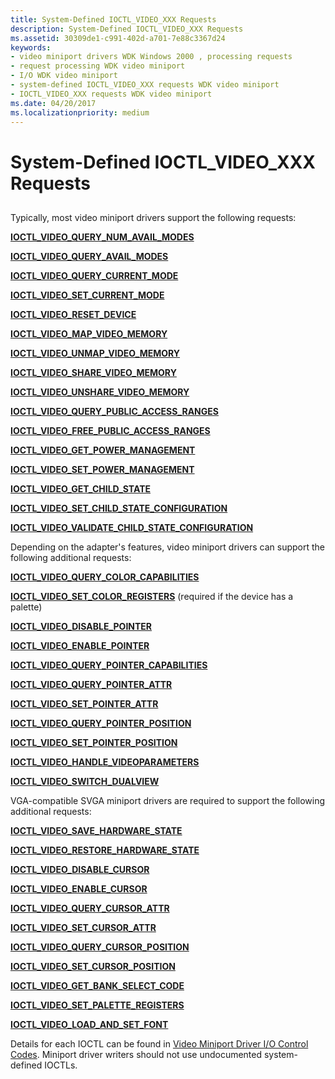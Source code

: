 ```yaml
---
title: System-Defined IOCTL_VIDEO_XXX Requests
description: System-Defined IOCTL_VIDEO_XXX Requests
ms.assetid: 30309de1-c991-402d-a701-7e88c3367d24
keywords:
- video miniport drivers WDK Windows 2000 , processing requests
- request processing WDK video miniport
- I/O WDK video miniport
- system-defined IOCTL_VIDEO_XXX requests WDK video miniport
- IOCTL_VIDEO_XXX requests WDK video miniport
ms.date: 04/20/2017
ms.localizationpriority: medium
---
```


# System-Defined IOCTL\_VIDEO\_XXX Requests


## <span id="ddk_system_defined_ioctl_video_xxx_requests_gg"></span><span id="DDK_SYSTEM_DEFINED_IOCTL_VIDEO_XXX_REQUESTS_GG"></span>


Typically, most video miniport drivers support the following requests:

[**IOCTL\_VIDEO\_QUERY\_NUM\_AVAIL\_MODES**](https://docs.microsoft.com/windows-hardware/drivers/ddi/content/ntddvdeo/ni-ntddvdeo-ioctl_video_query_num_avail_modes)

[**IOCTL\_VIDEO\_QUERY\_AVAIL\_MODES**](https://docs.microsoft.com/windows-hardware/drivers/ddi/content/ntddvdeo/ni-ntddvdeo-ioctl_video_query_avail_modes)

[**IOCTL\_VIDEO\_QUERY\_CURRENT\_MODE**](https://docs.microsoft.com/windows-hardware/drivers/ddi/content/ntddvdeo/ni-ntddvdeo-ioctl_video_query_current_mode)

[**IOCTL\_VIDEO\_SET\_CURRENT\_MODE**](https://docs.microsoft.com/windows-hardware/drivers/ddi/content/ntddvdeo/ni-ntddvdeo-ioctl_video_set_current_mode)

[**IOCTL\_VIDEO\_RESET\_DEVICE**](https://docs.microsoft.com/windows-hardware/drivers/ddi/content/ntddvdeo/ni-ntddvdeo-ioctl_video_reset_device)

[**IOCTL\_VIDEO\_MAP\_VIDEO\_MEMORY**](https://docs.microsoft.com/windows-hardware/drivers/ddi/content/ntddvdeo/ni-ntddvdeo-ioctl_video_map_video_memory)

[**IOCTL\_VIDEO\_UNMAP\_VIDEO\_MEMORY**](https://docs.microsoft.com/windows-hardware/drivers/ddi/content/ntddvdeo/ni-ntddvdeo-ioctl_video_unmap_video_memory)

[**IOCTL\_VIDEO\_SHARE\_VIDEO\_MEMORY**](https://docs.microsoft.com/windows-hardware/drivers/ddi/content/ntddvdeo/ni-ntddvdeo-ioctl_video_share_video_memory)

[**IOCTL\_VIDEO\_UNSHARE\_VIDEO\_MEMORY**](https://docs.microsoft.com/windows-hardware/drivers/ddi/content/ntddvdeo/ni-ntddvdeo-ioctl_video_unshare_video_memory)

[**IOCTL\_VIDEO\_QUERY\_PUBLIC\_ACCESS\_RANGES**](https://docs.microsoft.com/windows-hardware/drivers/ddi/content/ntddvdeo/ni-ntddvdeo-ioctl_video_query_public_access_ranges)

[**IOCTL\_VIDEO\_FREE\_PUBLIC\_ACCESS\_RANGES**](https://docs.microsoft.com/windows-hardware/drivers/ddi/content/ntddvdeo/ni-ntddvdeo-ioctl_video_free_public_access_ranges)

[**IOCTL\_VIDEO\_GET\_POWER\_MANAGEMENT**](https://docs.microsoft.com/windows-hardware/drivers/ddi/content/ntddvdeo/ni-ntddvdeo-ioctl_video_get_power_management)

[**IOCTL\_VIDEO\_SET\_POWER\_MANAGEMENT**](https://docs.microsoft.com/windows-hardware/drivers/ddi/content/ntddvdeo/ni-ntddvdeo-ioctl_video_set_power_management)

[**IOCTL\_VIDEO\_GET\_CHILD\_STATE**](https://docs.microsoft.com/windows-hardware/drivers/ddi/content/ntddvdeo/ni-ntddvdeo-ioctl_video_get_child_state)

[**IOCTL\_VIDEO\_SET\_CHILD\_STATE\_CONFIGURATION**](https://docs.microsoft.com/windows-hardware/drivers/ddi/content/ntddvdeo/ni-ntddvdeo-ioctl_video_set_child_state_configuration)

[**IOCTL\_VIDEO\_VALIDATE\_CHILD\_STATE\_CONFIGURATION**](https://docs.microsoft.com/windows-hardware/drivers/ddi/content/ntddvdeo/ni-ntddvdeo-ioctl_video_validate_child_state_configuration)

Depending on the adapter's features, video miniport drivers can support the following additional requests:

[**IOCTL\_VIDEO\_QUERY\_COLOR\_CAPABILITIES**](https://docs.microsoft.com/windows-hardware/drivers/ddi/content/ntddvdeo/ni-ntddvdeo-ioctl_video_query_color_capabilities)

[**IOCTL\_VIDEO\_SET\_COLOR\_REGISTERS**](https://docs.microsoft.com/windows-hardware/drivers/ddi/content/ntddvdeo/ni-ntddvdeo-ioctl_video_set_color_registers) (required if the device has a palette)

[**IOCTL\_VIDEO\_DISABLE\_POINTER**](https://docs.microsoft.com/windows-hardware/drivers/ddi/content/ntddvdeo/ni-ntddvdeo-ioctl_video_disable_pointer)

[**IOCTL\_VIDEO\_ENABLE\_POINTER**](https://docs.microsoft.com/windows-hardware/drivers/ddi/content/ntddvdeo/ni-ntddvdeo-ioctl_video_enable_pointer)

[**IOCTL\_VIDEO\_QUERY\_POINTER\_CAPABILITIES**](https://docs.microsoft.com/windows-hardware/drivers/ddi/content/ntddvdeo/ni-ntddvdeo-ioctl_video_query_pointer_capabilities)

[**IOCTL\_VIDEO\_QUERY\_POINTER\_ATTR**](https://docs.microsoft.com/windows-hardware/drivers/ddi/content/ntddvdeo/ni-ntddvdeo-ioctl_video_query_pointer_attr)

[**IOCTL\_VIDEO\_SET\_POINTER\_ATTR**](https://docs.microsoft.com/windows-hardware/drivers/ddi/content/ntddvdeo/ni-ntddvdeo-ioctl_video_set_pointer_attr)

[**IOCTL\_VIDEO\_QUERY\_POINTER\_POSITION**](https://docs.microsoft.com/windows-hardware/drivers/ddi/content/ntddvdeo/ni-ntddvdeo-ioctl_video_query_pointer_position)

[**IOCTL\_VIDEO\_SET\_POINTER\_POSITION**](https://docs.microsoft.com/windows-hardware/drivers/ddi/content/ntddvdeo/ni-ntddvdeo-ioctl_video_set_pointer_position)

[**IOCTL\_VIDEO\_HANDLE\_VIDEOPARAMETERS**](https://docs.microsoft.com/windows-hardware/drivers/ddi/content/ntddvdeo/ni-ntddvdeo-ioctl_video_handle_videoparameters)

[**IOCTL\_VIDEO\_SWITCH\_DUALVIEW**](https://docs.microsoft.com/windows-hardware/drivers/ddi/content/ntddvdeo/ni-ntddvdeo-ioctl_video_switch_dualview)

VGA-compatible SVGA miniport drivers are required to support the following additional requests:

[**IOCTL\_VIDEO\_SAVE\_HARDWARE\_STATE**](https://docs.microsoft.com/windows-hardware/drivers/ddi/content/ntddvdeo/ni-ntddvdeo-ioctl_video_save_hardware_state)

[**IOCTL\_VIDEO\_RESTORE\_HARDWARE\_STATE**](https://docs.microsoft.com/windows-hardware/drivers/ddi/content/ntddvdeo/ni-ntddvdeo-ioctl_video_restore_hardware_state)

[**IOCTL\_VIDEO\_DISABLE\_CURSOR**](https://docs.microsoft.com/windows-hardware/drivers/ddi/content/ntddvdeo/ni-ntddvdeo-ioctl_video_disable_cursor)

[**IOCTL\_VIDEO\_ENABLE\_CURSOR**](https://docs.microsoft.com/windows-hardware/drivers/ddi/content/ntddvdeo/ni-ntddvdeo-ioctl_video_enable_cursor)

[**IOCTL\_VIDEO\_QUERY\_CURSOR\_ATTR**](https://docs.microsoft.com/windows-hardware/drivers/ddi/content/ntddvdeo/ni-ntddvdeo-ioctl_video_query_cursor_attr)

[**IOCTL\_VIDEO\_SET\_CURSOR\_ATTR**](https://docs.microsoft.com/windows-hardware/drivers/ddi/content/ntddvdeo/ni-ntddvdeo-ioctl_video_set_cursor_attr)

[**IOCTL\_VIDEO\_QUERY\_CURSOR\_POSITION**](https://docs.microsoft.com/windows-hardware/drivers/ddi/content/ntddvdeo/ni-ntddvdeo-ioctl_video_query_cursor_position)

[**IOCTL\_VIDEO\_SET\_CURSOR\_POSITION**](https://docs.microsoft.com/windows-hardware/drivers/ddi/content/ntddvdeo/ni-ntddvdeo-ioctl_video_set_cursor_position)

[**IOCTL\_VIDEO\_GET\_BANK\_SELECT\_CODE**](https://docs.microsoft.com/windows-hardware/drivers/ddi/content/ntddvdeo/ni-ntddvdeo-ioctl_video_get_bank_select_code)

[**IOCTL\_VIDEO\_SET\_PALETTE\_REGISTERS**](https://docs.microsoft.com/windows-hardware/drivers/ddi/content/ntddvdeo/ni-ntddvdeo-ioctl_video_set_palette_registers)

[**IOCTL\_VIDEO\_LOAD\_AND\_SET\_FONT**](https://docs.microsoft.com/windows-hardware/drivers/ddi/content/ntddvdeo/ni-ntddvdeo-ioctl_video_load_and_set_font)

Details for each IOCTL can be found in [Video Miniport Driver I/O Control Codes](https://docs.microsoft.com/windows-hardware/drivers/ddi/content/index). Miniport driver writers should not use undocumented system-defined IOCTLs.

 

 





